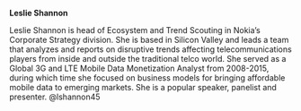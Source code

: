 **Leslie Shannon**

Leslie Shannon is head of Ecosystem and Trend Scouting in Nokia’s Corporate Strategy division. She is based in Silicon Valley and leads a team that analyzes and reports on disruptive trends affecting telecommunications players from inside and outside the traditional telco world. She served as a Global 3G and LTE Mobile Data Monetization Analyst from 2008-2015, during which time she focused on business models for bringing affordable mobile data to emerging markets. She is a popular speaker, panelist and presenter.
@lshannon45

